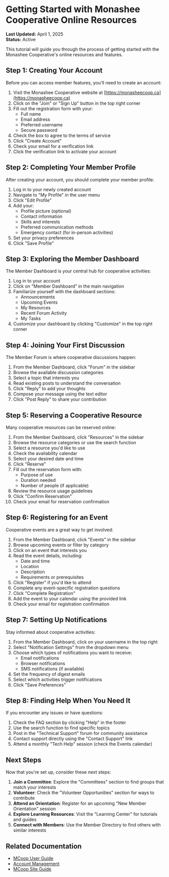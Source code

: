 # Getting Started with Monashee Cooperative Online Resources

**Last Updated:** April 1, 2025  
**Status:** Active

This tutorial will guide you through the process of getting started with the Monashee Cooperative's online resources and features.

## Step 1: Creating Your Account

Before you can access member features, you'll need to create an account:

1. Visit the Monashee Cooperative website at [https://monasheecoop.ca](https://monasheecoop.ca)
2. Click on the "Join" or "Sign Up" button in the top right corner
3. Fill out the registration form with your:
   - Full name
   - Email address
   - Preferred username
   - Secure password
4. Check the box to agree to the terms of service
5. Click "Create Account"
6. Check your email for a verification link
7. Click the verification link to activate your account

## Step 2: Completing Your Member Profile

After creating your account, you should complete your member profile:

1. Log in to your newly created account
2. Navigate to "My Profile" in the user menu
3. Click "Edit Profile"
4. Add your:
   - Profile picture (optional)
   - Contact information
   - Skills and interests
   - Preferred communication methods
   - Emergency contact (for in-person activities)
5. Set your privacy preferences
6. Click "Save Profile"

## Step 3: Exploring the Member Dashboard

The Member Dashboard is your central hub for cooperative activities:

1. Log in to your account
2. Click on "Member Dashboard" in the main navigation
3. Familiarize yourself with the dashboard sections:
   - Announcements
   - Upcoming Events
   - My Resources
   - Recent Forum Activity
   - My Tasks
4. Customize your dashboard by clicking "Customize" in the top right corner

## Step 4: Joining Your First Discussion

The Member Forum is where cooperative discussions happen:

1. From the Member Dashboard, click "Forum" in the sidebar
2. Browse the available discussion categories
3. Select a topic that interests you
4. Read existing posts to understand the conversation
5. Click "Reply" to add your thoughts
6. Compose your message using the text editor
7. Click "Post Reply" to share your contribution

## Step 5: Reserving a Cooperative Resource

Many cooperative resources can be reserved online:

1. From the Member Dashboard, click "Resources" in the sidebar
2. Browse the resource categories or use the search function
3. Select a resource you'd like to use
4. Check the availability calendar
5. Select your desired date and time
6. Click "Reserve"
7. Fill out the reservation form with:
   - Purpose of use
   - Duration needed
   - Number of people (if applicable)
8. Review the resource usage guidelines
9. Click "Confirm Reservation"
10. Check your email for reservation confirmation

## Step 6: Registering for an Event

Cooperative events are a great way to get involved:

1. From the Member Dashboard, click "Events" in the sidebar
2. Browse upcoming events or filter by category
3. Click on an event that interests you
4. Read the event details, including:
   - Date and time
   - Location
   - Description
   - Requirements or prerequisites
5. Click "Register" if you'd like to attend
6. Complete any event-specific registration questions
7. Click "Complete Registration"
8. Add the event to your calendar using the provided link
9. Check your email for registration confirmation

## Step 7: Setting Up Notifications

Stay informed about cooperative activities:

1. From the Member Dashboard, click on your username in the top right
2. Select "Notification Settings" from the dropdown menu
3. Choose which types of notifications you want to receive:
   - Email notifications
   - Browser notifications
   - SMS notifications (if available)
4. Set the frequency of digest emails
5. Select which activities trigger notifications
6. Click "Save Preferences"

## Step 8: Finding Help When You Need It

If you encounter any issues or have questions:

1. Check the FAQ section by clicking "Help" in the footer
2. Use the search function to find specific topics
3. Post in the "Technical Support" forum for community assistance
4. Contact support directly using the "Contact Support" link
5. Attend a monthly "Tech Help" session (check the Events calendar)

## Next Steps

Now that you're set up, consider these next steps:

1. **Join a Committee**: Explore the "Committees" section to find groups that match your interests
2. **Volunteer**: Check the "Volunteer Opportunities" section for ways to contribute
3. **Attend an Orientation**: Register for an upcoming "New Member Orientation" session
4. **Explore Learning Resources**: Visit the "Learning Center" for tutorials and guides
5. **Connect with Members**: Use the Member Directory to find others with similar interests

## Related Documentation

- [MCoop User Guide](/Documentation/roles/normal/mcoop_user_guide.md)
- [Account Management](/Documentation/roles/normal/account_management.md)
- [MCoop Site Guide](/Documentation/sites/mcoop/site_guide.md)